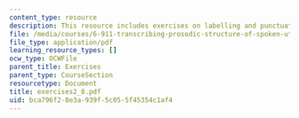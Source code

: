 ```yaml
---
content_type: resource
description: This resource includes exercises on labelling and punctuation.
file: /media/courses/6-911-transcribing-prosodic-structure-of-spoken-utterances-with-tobi-january-iap-2006/bca796f28e3a939f5c055f45354c1af4_exercises2_8.pdf
file_type: application/pdf
learning_resource_types: []
ocw_type: OCWFile
parent_title: Exercises
parent_type: CourseSection
resourcetype: Document
title: exercises2_8.pdf
uid: bca796f2-8e3a-939f-5c05-5f45354c1af4
---
```

